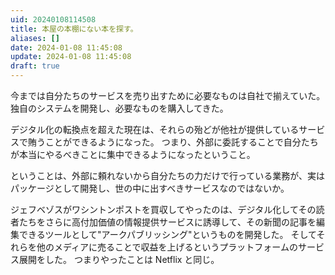 ```yaml
---
uid: 20240108114508
title: 本屋の本棚にない本を探す。
aliases: []
date: 2024-01-08 11:45:08
update: 2024-01-08 11:45:08
draft: true
---
```



今までは自分たちのサービスを売り出すために必要なものは自社で揃えていた。
独自のシステムを開発し、必要なものを購入してきた。

デジタル化の転換点を超えた現在は、それらの殆どが他社が提供しているサービスで賄うことができるようになった。
つまり、外部に委託することで自分たちが本当にやるべきことに集中できるようになったということ。


ということは、外部に頼れないから自分たちの力だけで行っている業務が、実はパッケージとして開発し、世の中に出すべきサービスなのではないか。


ジェフベゾスがワシントンポストを買収してやったのは、デジタル化してその読者たちをさらに高付加価値の情報提供サービスに誘導して、その新聞の記事を編集できるツールとして"アークパブリッシング"というものを開発した。
そしてそれらを他のメディアに売ることで収益を上げるというプラットフォームのサービス展開をした。
つまりやったことは Netflix と同じ。




[^dxshikou]: https://www.notion.so/ac8a820e0e0241f585e85477e7997724/ DXの思考法 日本経済復活への最強戦略, P133, 西山 圭太,冨山 和彦, 文藝春秋, 2021/04/13
